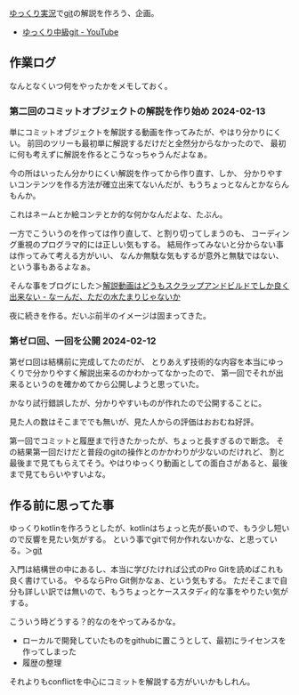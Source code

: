 [ゆっくり実況](%E3%82%86%E3%81%A3%E3%81%8F%E3%82%8A%E5%AE%9F%E6%B3%81)で[git](git)の解説を作ろう、企画。

- [ゆっくり中級git - YouTube](https://www.youtube.com/playlist?list=PLxenskds9g0A5V8vJ0QrKHGaCDpN97hOy)

## 作業ログ

なんとなくいつ何をやったかをメモしておく。

### 第二回のコミットオブジェクトの解説を作り始め 2024-02-13

単にコミットオブジェクトを解説する動画を作ってみたが、やはり分かりにくい。
前回のツリーも最初単に解説するだけだと全然分からなかったので、
最初に何も考えずに解説を作るとこうなっちゃうんだよなぁ。

今の所はいったん分かりにくい解説を作ってから作り直す、しか、
分かりやすいコンテンツを作る方法が確立出来てないんだが、もうちょっとなんとかならんもんか。

これはネームとか絵コンテとか的な何かなんだよな、たぶん。

一方でこういうのを作っては作り直して、と割り切ってしまうのも、
コーディング重視のプログラマ的には正しい気もする。
結局作ってみないと分からない事は作ってみて考える方がいい、
なんか無駄な気もするが意外と無駄ではない、という事もあるよなぁ。

そんな事をブログにした＞[解説動画はどうもスクラップアンドビルドでしか良く出来ない - なーんだ、ただの水たまりじゃないか](https://karino2.github.io/2024/02/18/movie_make_scrup_build.html)

夜に続きを作る。だいぶ前半のイメージは固まってきた。

### 第ゼロ回、一回を公開 2024-02-12

第ゼロ回は結構前に完成してたのだが、
とりあえず技術的な内容を本当にゆっくりで分かりやすく解説出来るのかわかってなかったので、
第一回でそれが出来るというのを確かめてから公開しようと思っていた。

かなり試行錯誤したが、分かりやすいものが作れたので公開することに。

見た人の数はそこまででも無いが、見た人からの評価はおおむね好評。

第一回でコミットと履歴まで行きたかったが、ちょっと長すぎるので断念。
その結果第一回だけだと普段のgitの操作とのかかわりが少ないのだけれど、
割と最後まで見てもらえてそう。やはりゆっくり動画としての面白さがあると、最後まで見てもらいやすいよな。

## 作る前に思ってた事

ゆっくりkotlinを作ろうとしたが、kotlinはちょっと先が長いので、もう少し短いので反響を見たい気がする。
という事でgitで何か作れないかな、と思っている。＞[git](git)

入門は結構世の中にあるし、本当に学びたければ公式のPro Gitを読めばこれも良く書けている。
やるならPro Git側かなぁ、という気もする。
ただそこまで自分も詳しい訳では無いので、もうちょっとケーススタディ的な事をやりたい気がする。

こういう時どうする？的なのをやってみるかな。

- ローカルで開発していたものをgithubに置こうとして、最初にライセンスを作ってしまった
- 履歴の整理

それよりもconflictを中心にコミットを解説する方がいいかもしれん。
